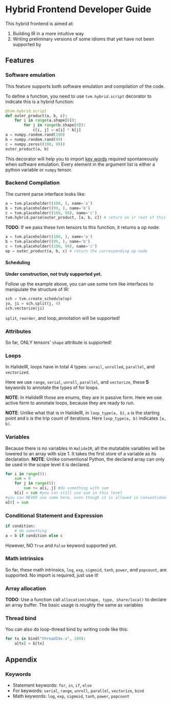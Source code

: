 # Hybrid Frontend Developer Guide

This hybrid frontend is aimed at:
1. Building IR in a more intuitive way
2. Writing preliminary versions of some idioms that yet have not been supported by

## Features

### Software emulation

This feature supports both software emulation and compilation of the code.

To define a function, you need to use `tvm.hybrid.script` decorator to indicate this is a hybrid function:
````Python
@tvm.hybrid.script
def outer_product(a, b, c):
    for i in range(a.shape[0]):
        for j in range(b.shape[0]):
            c[i, j] = a[i] * b[j]
a = numpy.random.rand(100)
b = numpy.random.rand(99)
c = numpy.zeros((100, 99))
outer_product(a, b)
````
This decorator will help you to import [key words](#keywords) required spontaneously when software emulation.
Every element in the argument list is either a python variable or `numpy` tensor.

### Backend Compilation

The current parse interface looks like:
````Python
a = tvm.placeholder((100, ), name='a')
b = tvm.placeholder((99, ), name='b')
c = tvm.placeholder((100, 99), name='c')
tvm.hybrid.parse(outer_product, [a, b, c]) # return an ir root of this function
````
**TODO**: If we pass these tvm tensors to this function, it returns a op node:
````Python
a = tvm.placeholder((100, ), name='a')
b = tvm.placeholder((99, ), name='b')
c = tvm.placeholder((100, 99), name='c')
op = outer_product(a, b, c) # return the corresponding op node
````
#### Scheduling

**Under construction, not truly supported yet.**

Follow up the example above, you can use some tvm like interfaces to manipulate the structure of IR:
````Python
sch = tvm.create_schedule(op)
jo, ji = sch.split(j, 4)
sch.vectorize(ji)
````
`split`, `reorder`, and loop_annotation will be supported!

### Attributes
So far, ONLY tensors' `shape` attribute is supported!

### Loops

In HalideIR, loops have in total 4 types: `serail`, `unrolled`, `parallel`, and `vectorized`.

Here we use `range`, `serial`, `unroll`, `parallel`, and `vectorize`, these **5** keywords to annotate the types of for loops.

**NOTE**: In HalideIR those are enums, they are in passive form. Here we use active form to annotate loops, because they are ready to run.

**NOTE**: Unlike what that is in HalideIR, in `loop_type(a, b)`, `a` is the starting point and `b` is the trip count of iterations. Here `loop_type(a, b)` indicates `[a, b)`.

### Variables

Because there is no variables in `HalideIR`, all the mutatable variables will be lowered to an array with size 1.
It takes the first store of a variable as its declaration.
**NOTE**: Unlike conventional Python, the declared array can only be used in the scope level it is declared.
````Python
for i in range(5):
    sum = 0
    for j in range(5):
    	sum += a[i, j] #do something with sum
    b[i] = sum #you can still use sum in this level
#you can NEVER use some here, even though it is allowed in conventional Python
a[0] = sum
````
### Conditional Statement and Expression

````Python
if condition:
    # do something
a = b if condition else c
````
However, NO `True` and `False` keyword supported yet.

### Math intrinsics
So far, these math intrinsics, `log`, `exp`, `sigmoid`, `tanh`, `power`, and `popcount`, are supported. No import is required, just use it!
### Array allocation
**TODO**: Use a function call `allocation(shape, type, share/local)` to declare an array buffer. The basic usage is roughly the same as variables
### Thread bind
You can also do loop-thread bind by writing code like this:
````Python
for tx in bind("threadIdx.x", 100):
    a[tx] = b[tx]
````
## Appendix

### <a name="keywords"> Keywords </a>
- Statement keywords: `for`, `in`, `if`, `else`
- For keywords: `serial`, `range`, `unroll`, `parallel`, `vectorize`, `bind`
- Math keywords: `log`, `exp`, `sigmoid`, `tanh`, `power`, `popcount`
